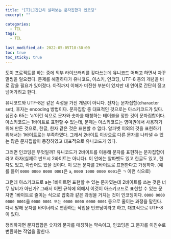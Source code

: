 ```yaml
---
title: "[TIL]간단히 살펴보는 문자집합과 인코딩"
excerpt: ""

categories:
  - TIL
tags:
  - TIL
 
last_modified_at: 2022-05-05T18:30:00
toc: true
toc_sticky: true
---
```


토이 프로젝트를 하는 중에 외부 라이브러리를 갖다쓰는데 유니코드 어쩌고 하면서 자꾸 말썽을 일으켰다. 문제를 해결하다가 유니코드, 아스키, 인코딩, UTF-8 등의 개념을 바로 잡을 필요가 있어졌다. 아직까지 이해가 미진한 부분이 있지만 내 언어로 간단히 짚고 넘어가려고 한다.

유니코드와 UTF-8은 같은 속성을 가진 개념이 아니다. 전자는 문자집합(character set), 후자는 encoding 방법이다. 문자집합 중 대표적인 것으로는 아스키코드가 있다. 십진수 65는 'a'이런 식으로 문자와 숫자를 매칭하는 테이블을 정한 것이 문자집합이다. 아스키코드는 1바이트로 표현할 수 있는데, 문제는 아스키코드는 영미권에서 사용하기 위해 만든 것으로, 한글, 한자 같은 것은 표현할 수 없다. 알파벳 이외의 것을 표현하기 위해서는 1바이트로는 부족하였다. 그래서 2바이트 이상으로 다른 문자를 나타낼 수 있는 많은 문자집합이 등장하였고 대표적으로 유니코드가 있다.

그러면 인코딩은 무엇일까?
유니코드가 2바이트를 이용해 문자를 표현하는 문자집합이라고 하자(실제로 반드시 2바이트는 아니다). 이 안에는 알파벳도 있고 한글도 있고, 한자도 있고, 아랍어도 있을 것이다. 이 모든 문자를 2바이트로 표현한다고 가정하자. (예를 들어 `0000 0000 0000 0001`은 `a`, `0000 1000 0000 0001`은 `ㄱ` 이런 식으로)

그런데 아스키코드로 a는 1바이트면 표현할 수 있는 문자였는데 2바이트를 쓰는 것은 너무 낭비가 아닌가? 그래서 어떤 규칙에 의해서 이것이 아스키코드로 표현할 수 있는 문자면 1바이트로 줄이는 식으로 압축과 같은 과정을 거치는 것이 인코딩이다. `0000 0000 0000 0001`을 `0000 0001 또는 0000 0000 0000 0001` 등으로 줄이는 과정을 말한다. 다시 말해 문자를 바이너리로 변환하는 작업을 인코딩이라고 하고, 대표적으로 UTF-8이 있다. 

정리하자면 문자집합은 숫자와 문자를 매칭하는 약속이고, 인코딩은 그 문자를 이진수로 변환하는 작업을 말한다. 